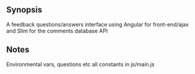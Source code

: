 ## Synopsis

A feedback questions/answers interface using Angular for front-end/ajax and Slim for the comments database API  

## Notes

Environmental vars, questions etc all constants in js/main.js 